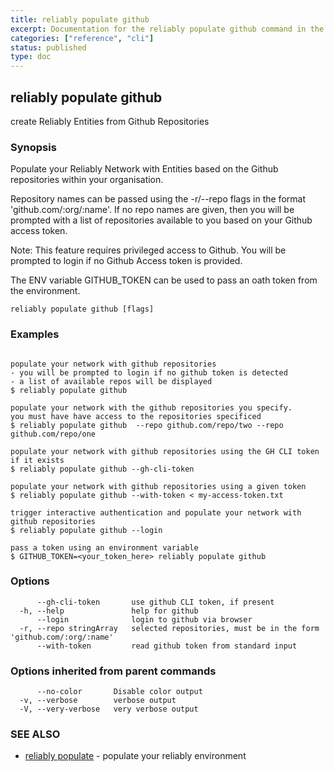 ```yaml
---
title: reliably populate github
excerpt: Documentation for the reliably populate github command in the Reliably CLI
categories: ["reference", "cli"]
status: published
type: doc
---
```

## reliably populate github

create Reliably Entities from Github Repositories

### Synopsis


Populate your Reliably Network with Entities
based on the Github repositories within your
organisation.

Repository names can be passed using the -r/--repo flags
in the format 'github.com/:org/:name'. If no repo
names are given, then you will be prompted with a list
of repositories available to you based on your Github
access token.

Note: This feature requires privileged access to Github.
You will be prompted to login if no Github Access token
is provided.

The ENV variable GITHUB_TOKEN can be used to pass an oath
token from the environment.


```
reliably populate github [flags]
```

### Examples

```

populate your network with github repositories
- you will be prompted to login if no github token is detected
- a list of available repos will be displayed
$ reliably populate github

populate your network with the github repositories you specify.
you must have have access to the repositories specificed
$ reliably populate github  --repo github.com/repo/two --repo github.com/repo/one

populate your network with github repositories using the GH CLI token if it exists
$ reliably populate github --gh-cli-token

populate your network with github repositories using a given token
$ reliably populate github --with-token < my-access-token.txt

trigger interactive authentication and populate your network with github repositories
$ reliably populate github --login

pass a token using an environment variable
$ GITHUB_TOKEN=<your_token_here> reliably populate github

```

### Options

```
      --gh-cli-token       use github CLI token, if present
  -h, --help               help for github
      --login              login to github via browser
  -r, --repo stringArray   selected repositories, must be in the form 'github.com/:org/:name'
      --with-token         read github token from standard input
```

### Options inherited from parent commands

```
      --no-color       Disable color output
  -v, --verbose        verbose output
  -V, --very-verbose   very verbose output
```

### SEE ALSO

* [reliably populate](/docs/reference/cli/reliably-populate/)	 - populate your reliably environment


